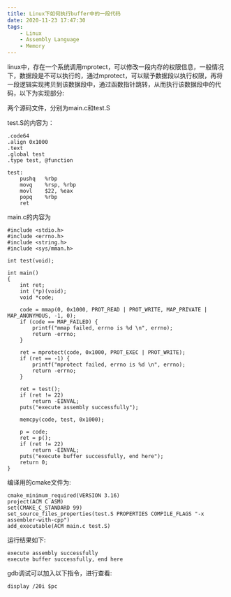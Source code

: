 ```yaml
---
title: Linux下如何执行buffer中的一段代码
date: 2020-11-23 17:47:30
tags:
    - Linux
    - Assembly Language
    - Memory
---
```



linux中，存在一个系统调用mprotect，可以修改一段内存的权限信息，一般情况下，数据段是不可以执行的，通过mprotect，可以赋予数据段以执行权限，再将一段逻辑实现拷贝到该数据段中，通过函数指针跳转，从而执行该数据段中的代码，以下为实现部分:

两个源码文件，分别为main.c和test.S

test.S的内容为：
```
.code64
.align 0x1000
.text
.global test
.type test, @function

test:
    pushq   %rbp
    movq    %rsp, %rbp
    movl    $22, %eax
    popq    %rbp
    ret
```

main.c的内容为
```
#include <stdio.h>
#include <errno.h>
#include <string.h>
#include <sys/mman.h>

int test(void);

int main()
{
    int ret;
    int (*p)(void);
    void *code;

    code = mmap(0, 0x1000, PROT_READ | PROT_WRITE, MAP_PRIVATE | MAP_ANONYMOUS, -1, 0);
    if (code == MAP_FAILED) {
        printf("mmap failed, errno is %d \n", errno);
        return -errno;
    }

    ret = mprotect(code, 0x1000, PROT_EXEC | PROT_WRITE);
    if (ret == -1) {
        printf("mprotect failed, errno is %d \n", errno);
        return -errno;
    }

    ret = test();
    if (ret != 22)
        return -EINVAL;
    puts("execute assembly successfully");

    memcpy(code, test, 0x1000);

    p = code;
    ret = p();
    if (ret != 22)
        return -EINVAL;
    puts("execute buffer successfully, end here");
    return 0;
}
```

编译用的cmake文件为:
```
cmake_minimum_required(VERSION 3.16)
project(ACM C ASM)
set(CMAKE_C_STANDARD 99)
set_source_files_properties(test.S PROPERTIES COMPILE_FLAGS "-x assembler-with-cpp")
add_executable(ACM main.c test.S)
```

运行结果如下:
```
execute assembly successfully
execute buffer successfully, end here
```

gdb调试可以加入以下指令，进行查看:
```
display /20i $pc
```